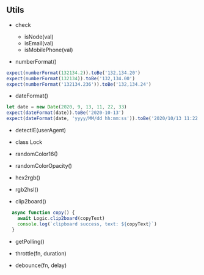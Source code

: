 ## Utils

- check
  - isNode(val)
  - isEmail(val)
  - isMobilePhone(val)
  
- numberFormat()
```javascript
expect(numberFormat(132134.2)).toBe('132,134.20')
expect(numberFormat(132134)).toBe('132,134.00')
expect(numberFormat('132134.236')).toBe('132,134.24')
```

- dateFormat()
```javascript
let date = new Date(2020, 9, 13, 11, 22, 33)
expect(dateFormat(date)).toBe('2020-10-13')
expect(dateFormat(date, 'yyyy/MM/dd hh:mm:ss')).toBe('2020/10/13 11:22:33')
```

- detectIE(userAgent)

- class Lock

- randomColor16()

- randomColorOpacity()

- hex2rgb()

- rgb2hsl()

- clip2board()
```javascript
  async function copy() {
    await Logic.clip2board(copyText)
    console.log(`clipboard success, text: ${copyText}`)
  }
```

- getPolling()

- throttle(fn, duration)

- debounce(fn, delay)

